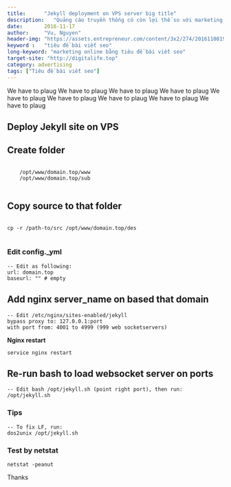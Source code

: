 ```yaml
---
title:      "Jekyll deployment on VPS server big title"
description:   "Quảng cáo truyền thống có còn lợi thế so với marketing online?"
date:       2016-11-17
author:     "Vu, Nguyen"
header-img: "https://assets.entrepreneur.com/content/3x2/274/20161108193331-GettyImages-594918166.jpeg"    
keyword :   "tiêu đề bài viết seo"                 
long-keyword: "marketing online bằng tiêu đề bài viết seo"        
target-site: "http://digitalife.top"    
category: advertising
tags: ["Tiêu đề bài viết seo"]
---
```


<!-- BEGIN POST_EXCERPT: mo ta ngan ve noi dung bai viet -->
We have to plaug We have to plaug We have to plaug We have to plaug We have to 
plaug We have to plaug We have to plaug We have to plaug We have to plaug 
<!--more-->
<!-- END  POST_EXCERPT -->


## Deploy Jekyll site on VPS

## Create folder      

<pre class="grey lighten-4">
<code>
    /opt/www/domain.top/www
    /opt/www/domain.top/sub
</code>
</pre>

## Copy source to that folder 
<pre>
<code>
cp -r /path-to/src /opt/www/domain.top/des 
</code>
</pre>

### Edit config._yml  
    -- Edit as following: 
    url: domain.top
    baseurl: "" # empty

## Add nginx server_name on based that domain

    -- Edit /etc/nginx/sites-enabled/jekyll 
    bypass proxy to: 127.0.0.1:port
    with port from: 4001 to 4999 (999 web socketservers)

**Nginx restart**

    service nginx restart

## Re-run bash to load websocket server on ports

    -- Edit bash /opt/jekyll.sh (point right port), then run: 
    /opt/jekyll.sh

### Tips
    -- To fix LF, run: 
    dos2unix /opt/jekyll.sh 

### Test by netstat
    netstat -peanut

Thanks 


  
